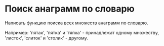 # Поиск анаграмм по словарю

Написать функцию поиска всех множеств анаграмм по словарю.

Например:
'пятак', 'пятка' и 'тяпка' - принадлежат одному множеству,
'листок', 'слиток' и 'столик' - другому.
